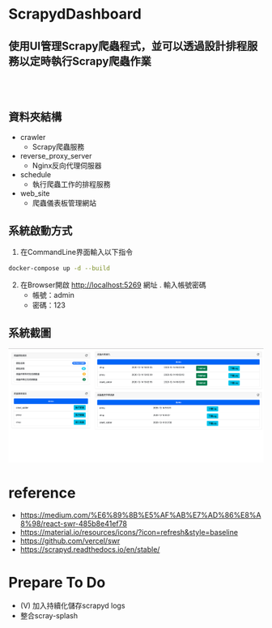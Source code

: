 # ScrapydDashboard
## 使用UI管理Scrapy爬蟲程式，並可以透過設計排程服務以定時執行Scrapy爬蟲作業 
<br><br/>
## 資料夾結構
- crawler
  - Scrapy爬蟲服務
- reverse_proxy_server
  - Nginx反向代理伺服器
- schedule
  - 執行爬蟲工作的排程服務
- web_site
  - 爬蟲儀表板管理網站     
## 系統啟動方式
1. 在CommandLine界面輸入以下指令
```bash
docker-compose up -d --build
```

2. 在Browser開啟 [http://localhost:5269](http://localhost:5269) 網址
. 輸入帳號密碼
   - 帳號：admin
   - 密碼：123
## 系統截圖
![alt text](./screenshot/ScreenShot2.png "系統畫面")

# reference
- https://medium.com/%E6%89%8B%E5%AF%AB%E7%AD%86%E8%A8%98/react-swr-485b8e41ef78
- https://material.io/resources/icons/?icon=refresh&style=baseline
- https://github.com/vercel/swr
- https://scrapyd.readthedocs.io/en/stable/

# Prepare To Do
- (V) 加入持續化儲存scrapyd logs
- 整合scray-splash

